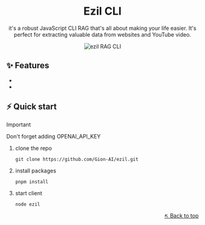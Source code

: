  <div align="center">

# Ezil CLI 

 it's a robust JavaScript CLI RAG that's all about making your life easier. It's perfect for extracting valuable data from websites and YouTube video.

 
<img  alt="ezil RAG CLI" src="https://github.com/Gion-AI/ezil/blob/main/2024-06-18%2010-47.gif"/>

</div>

## ✨ Features

-
-

## ⚡️ Quick start
> [!IMPORTANT]
> Don't forget adding OPENAI_API_KEY

1. clone the repo
   ```console
   git clone https://github.com/Gion-AI/ezil.git
   ```
2. install packages
   ```console
   pnpm install
   ```
3. start client
   ```console
   node ezil
   ```


 
 



<div align="right">

[&nwarr; Back to top](#readme-top)

</div>

